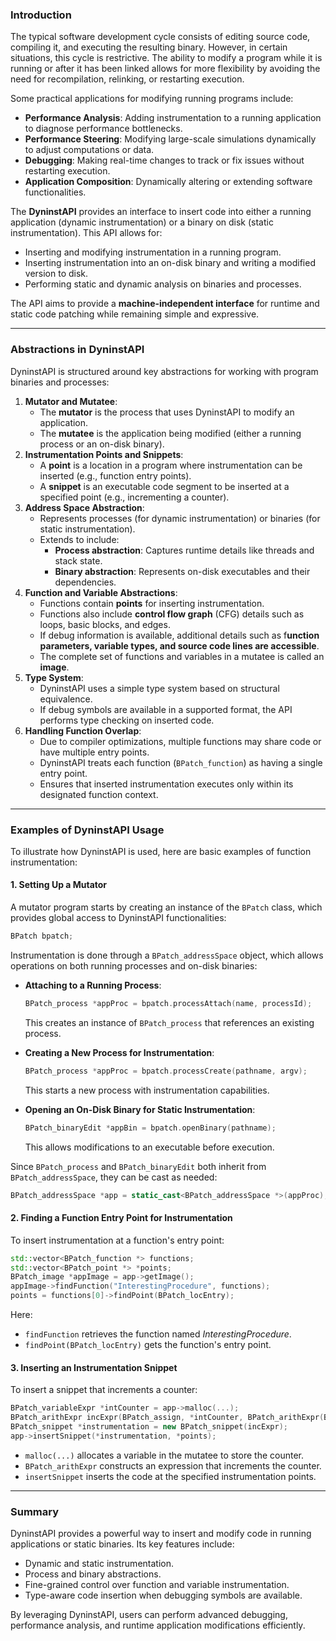 ### Introduction

The typical software development cycle consists of editing source code, compiling it, and executing the resulting binary. However, in certain situations, this cycle is restrictive. The ability to modify a program while it is running or after it has been linked allows for more flexibility by avoiding the need for recompilation, relinking, or restarting execution.

Some practical applications for modifying running programs include:

- **Performance Analysis**: Adding instrumentation to a running application to diagnose performance bottlenecks.
- **Performance Steering**: Modifying large-scale simulations dynamically to adjust computations or data.
- **Debugging**: Making real-time changes to track or fix issues without restarting execution.
- **Application Composition**: Dynamically altering or extending software functionalities.

The **DyninstAPI** provides an interface to insert code into either a running application (dynamic instrumentation) or a binary on disk (static instrumentation). This API allows for:

- Inserting and modifying instrumentation in a running program.
- Inserting instrumentation into an on-disk binary and writing a modified version to disk.
- Performing static and dynamic analysis on binaries and processes.

The API aims to provide a **machine-independent interface** for runtime and static code patching while remaining simple and expressive.

---

### Abstractions in DyninstAPI

DyninstAPI is structured around key abstractions for working with program binaries and processes:

1. **Mutator and Mutatee**:
    - The **mutator** is the process that uses DyninstAPI to modify an application.
    - The **mutatee** is the application being modified (either a running process or an on-disk binary).
2. **Instrumentation Points and Snippets**:
    - A **point** is a location in a program where instrumentation can be inserted (e.g., function entry points).
    - A **snippet** is an executable code segment to be inserted at a specified point (e.g., incrementing a counter).
3. **Address Space Abstraction**:
    - Represents processes (for dynamic instrumentation) or binaries (for static instrumentation).
    - Extends to include:
        - **Process abstraction**: Captures runtime details like threads and stack state.
        - **Binary abstraction**: Represents on-disk executables and their dependencies.
4. **Function and Variable Abstractions**:
    - Functions contain **points** for inserting instrumentation.
    - Functions also include **control flow graph** (CFG) details such as loops, basic blocks, and edges.
    - If debug information is available, additional details such as f**unction parameters, variable types, and source code lines are accessible**.
    - The complete set of functions and variables in a mutatee is called an **image**.
5. **Type System**:
    - DyninstAPI uses a simple type system based on structural equivalence.
    - If debug symbols are available in a supported format, the API performs type checking on inserted code.
6. **Handling Function Overlap**:
    - Due to compiler optimizations, multiple functions may share code or have multiple entry points.
    - DyninstAPI treats each function (`BPatch_function`) as having a single entry point.
    - Ensures that inserted instrumentation executes only within its designated function context.

---

### Examples of DyninstAPI Usage

To illustrate how DyninstAPI is used, here are basic examples of function instrumentation:
#### 1. Setting Up a Mutator

A mutator program starts by creating an instance of the `BPatch` class, which provides global access to DyninstAPI functionalities:

```cpp
BPatch bpatch;
```

Instrumentation is done through a `BPatch_addressSpace` object, which allows operations on both running processes and on-disk binaries:

- **Attaching to a Running Process**:
    
    ```cpp
    BPatch_process *appProc = bpatch.processAttach(name, processId);
    ```
    
    This creates an instance of `BPatch_process` that references an existing process.
    
- **Creating a New Process for Instrumentation**:
    
    ```cpp
    BPatch_process *appProc = bpatch.processCreate(pathname, argv);
    ```
    
    This starts a new process with instrumentation capabilities.
    
- **Opening an On-Disk Binary for Static Instrumentation**:
    
    ```cpp
    BPatch_binaryEdit *appBin = bpatch.openBinary(pathname);
    ```
    
    This allows modifications to an executable before execution.
    

Since `BPatch_process` and `BPatch_binaryEdit` both inherit from `BPatch_addressSpace`, they can be cast as needed:

```cpp
BPatch_addressSpace *app = static_cast<BPatch_addressSpace *>(appProc);
```

#### 2. Finding a Function Entry Point for Instrumentation

To insert instrumentation at a function's entry point:

```cpp
std::vector<BPatch_function *> functions;
std::vector<BPatch_point *> *points;
BPatch_image *appImage = app->getImage();
appImage->findFunction("InterestingProcedure", functions);
points = functions[0]->findPoint(BPatch_locEntry);
```

Here:

- `findFunction` retrieves the function named _InterestingProcedure_.
- `findPoint(BPatch_locEntry)` gets the function's entry point.

#### 3. Inserting an Instrumentation Snippet

To insert a snippet that increments a counter:

```cpp
BPatch_variableExpr *intCounter = app->malloc(...);
BPatch_arithExpr incExpr(BPatch_assign, *intCounter, BPatch_arithExpr(BPatch_plus, *intCounter, BPatch_constExpr(1)));
BPatch_snippet *instrumentation = new BPatch_snippet(incExpr);
app->insertSnippet(*instrumentation, *points);
```

- `malloc(...)` allocates a variable in the mutatee to store the counter.
- `BPatch_arithExpr` constructs an expression that increments the counter.
- `insertSnippet` inserts the code at the specified instrumentation points.

---

### Summary

DyninstAPI provides a powerful way to insert and modify code in running applications or static binaries. Its key features include:

- Dynamic and static instrumentation.
- Process and binary abstractions.
- Fine-grained control over function and variable instrumentation.
- Type-aware code insertion when debugging symbols are available.

By leveraging DyninstAPI, users can perform advanced debugging, performance analysis, and runtime application modifications efficiently.
